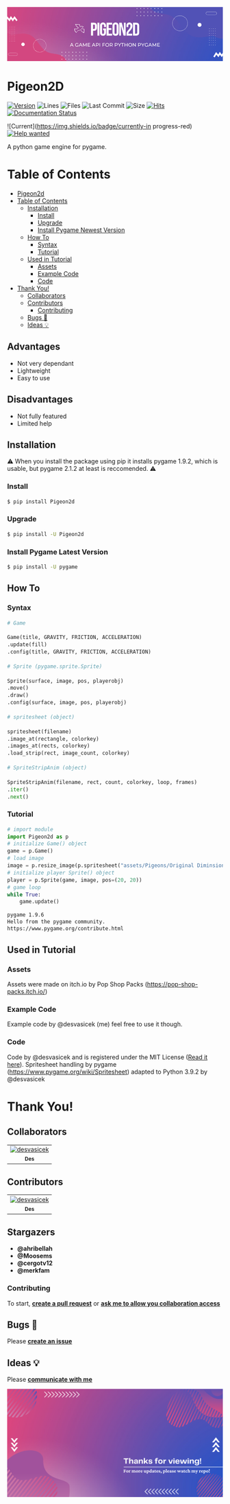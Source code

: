 <center><img src="Pigeon2d.png"></center>


# Pigeon2D
[![Version](https://img.shields.io/pypi/v/Pigeon2D)](https://pypi.org/project/Pigeon2D/)
![Lines](https://img.shields.io/tokei/lines/github/desvasicek/Pigeon2D)
![Files](https://img.shields.io/github/directory-file-count/desvasicek/Pigeon2D)
![Last Commit](https://img.shields.io/github/last-commit/desvasicek/Pigeon2D)
![Size](https://img.shields.io/github/languages/code-size/desvasicek/Pigeon2D)
[![Hits](https://hits.sh/github.com/desvasicek/Pigeon2D/hits.svg)](https://github.com/desvasicek/Pigeon2D)
[![Documentation Status](https://readthedocs.org/projects/pigeon2d/badge/?version=latest)](https://pigeon2d.readthedocs.io/en/latest/?badge=latest)

![Current](https://img.shields.io/badge/currently-in progress-red)
[![Help wanted](https://img.shields.io/badge/-help--wanted-yellow)](https://github.com/desvasicek/Pigeon2D/pulls)

A python game engine for pygame.

# Table of Contents

- [Pigeon2d](#pigeon2d)
- [Table of Contents](#table-of-contents)
	- [Installation](#installation)
		- [Install](#install)
		- [Upgrade](#upgrade)
		- [Install Pygame Newest Version](#install-pygame-newest-version)
	- [How To](#how-to)
		- [Syntax](#syntax)
		- [Tutorial](#tutorial)
	- [Used in Tutorial](#used-in-tutorial)
		- [Assets](#assets)
		- [Example Code](#example-code)
		- [Code](#code)
- [Thank You!](#thank-you)
	- [Collaborators](#collaborators)
	- [Contributors](#contributors)
		- [Contributing](#contributing)
	- [Bugs 🐛️](#bugs)
	- [Ideas 💡️](#ideas)
	
## Advantages
- Not very dependant
- Lightweight
- Easy to use
## Disadvantages
- Not fully featured
- Limited help

## Installation

⚠️ When you install the package using pip it installs pygame 1.9.2, which is usable, but pygame 2.1.2 at least is reccomended. ⚠️

### Install

```bash
$ pip install Pigeon2d
```

### Upgrade

```bash
$ pip install -U Pigeon2d
```

### Install Pygame Latest Version

```bash
$ pip install -U pygame
```

## How To

### Syntax

```python
# Game

Game(title, GRAVITY, FRICTION, ACCELERATION)
.update(fill)
.config(title, GRAVITY, FRICTION, ACCELERATION)

# Sprite (pygame.sprite.Sprite)

Sprite(surface, image, pos, playerobj)
.move()
.draw()
.config(surface, image, pos, playerobj)

# spritesheet (object)

spritesheet(filename)
.image_at(rectangle, colorkey)
.images_at(rects, colorkey)
.load_strip(rect, image_count, colorkey)

# SpriteStripAnim (object)

SpriteStripAnim(filename, rect, count, colorkey, loop, frames)
.iter()
.next()

```

### Tutorial

```python
# import module
import Pigeon2d as p
# initialize Game() object
game = p.Game()
# load image
image = p.resize_image(p.spritesheet("assets/Pigeons/Original Diminsions/Pigeon Sprite Sheet.png").image_at((0, 16, 16, 16)))
# initialize player Sprite() object
player = p.Sprite(game, image, pos=(20, 20))
# game loop
while True:
    game.update()

```
```
pygame 1.9.6
Hello from the pygame community. https://www.pygame.org/contribute.html
```

## Used in Tutorial
### Assets
Assets were made on itch.io by Pop Shop Packs (https://pop-shop-packs.itch.io/)
### Example Code
Example code by @desvasicek (me) feel free to use it though.
### Code
Code by @desvasicek and is registered under the MIT License ([Read it here](https://github.com/desvasicek/Pigeon2D/blob/main/LICENSE)).
Spritesheet handling by pygame (https://www.pygame.org/wiki/Spritesheet) adapted to Python 3.9.2 by @desvasicek

# Thank You!
## Collaborators

<!-- readme: collaborators -start -->
<table>
<tr>
    <td align="center">
        <a href="https://github.com/desvasicek">
            <img src="https://avatars.githubusercontent.com/u/84301435?v=4" width="100;" alt="desvasicek"/>
            <br />
            <sub><b>Des</b></sub>
        </a>
    </td></tr>
</table>
<!-- readme: collaborators -end -->

## Contributors

<!-- readme: contributors -start -->
<table>
<tr>
    <td align="center">
        <a href="https://github.com/desvasicek">
            <img src="https://avatars.githubusercontent.com/u/84301435?v=4" width="100;" alt="desvasicek"/>
            <br />
            <sub><b>Des</b></sub>
        </a>
    </td></tr>
</table>
<!-- readme: contributors -end -->

## Stargazers

- __@ahribellah__
- __@Moosems__
- __@cergotv12__
- __@merkfam__

### Contributing

To start, [**create a pull request**](https://github.com/desvasicek/Pigeon2D/pulls) or [**ask me to allow you collaboration access**](https://github.com/desvasicek/Pigeon2D/discussions/2)

## Bugs 🐛️

Please [**create an issue**](https://github.com/desvasicek/Pigeon2D/issues)

## Ideas 💡️

Please [**communicate with me**](https://github.com/desvasicek/Pigeon2D/discussions/1)

<center><img src="footer.png"></center>
